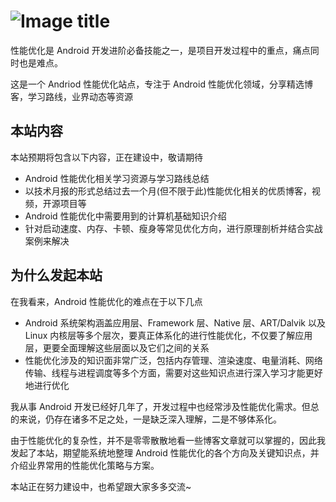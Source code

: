 # ![Image title](https://raw.gitmirror.com/RicardoJiang/resource/main/2023/june/title.jpg)
性能优化是 Android 开发进阶必备技能之一，是项目开发过程中的重点，痛点同时也是难点。

这是一个 Andriod 性能优化站点，专注于 Android 性能优化领域，分享精选博客，学习路线，业界动态等资源

## 本站内容
本站预期将包含以下内容，正在建设中，敬请期待

- Android 性能优化相关学习资源与学习路线总结
- 以技术月报的形式总结过去一个月(但不限于此)性能优化相关的优质博客，视频，开源项目等
- Android 性能优化中需要用到的计算机基础知识介绍
- 针对启动速度、内存、卡顿、瘦身等常见优化方向，进行原理剖析并结合实战案例来解决

## 为什么发起本站
在我看来，Android 性能优化的难点在于以下几点

- Android 系统架构涵盖应用层、Framework 层、Native 层、ART/Dalvik 以及 Linux 内核层等多个层次，要真正体系化的进行性能优化，不仅要了解应用层，更要全面理解这些层面以及它们之间的关系
- 性能优化涉及的知识面非常广泛，包括内存管理、渲染速度、电量消耗、网络传输、线程与进程调度等多个方面，需要对这些知识点进行深入学习才能更好地进行优化

我从事 Android 开发已经好几年了，开发过程中也经常涉及性能优化需求。但总的来说，仍存在诸多不足之处，一是缺乏深入理解，二是不够体系化。

由于性能优化的复杂性，并不是零零散散地看一些博客文章就可以掌握的，因此我发起了本站，期望能系统地整理 Android 性能优化的各个方向及关键知识点，并介绍业界常用的性能优化策略与方案。

本站正在努力建设中，也希望跟大家多多交流~
